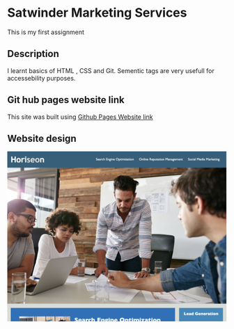 # Satwinder Marketing Services

This is my first assignment

## Description

I learnt basics of HTML , CSS and Git. Sementic tags are very usefull for accessebility purposes.

## Git hub pages website link
This site was built using [Github Pages Website link](https://satwinder191995.github.io/marketing/)

## Website design
![This is website image](/assets/images/readme.png)